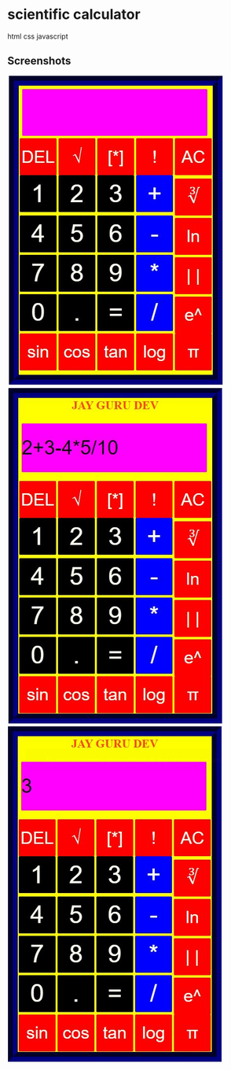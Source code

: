 # scientific calculator
html css javascript
## **Screenshots**
<img src="scientific.png">
<img src="scientific1.png"><br>
<img src="scientific2.png">
